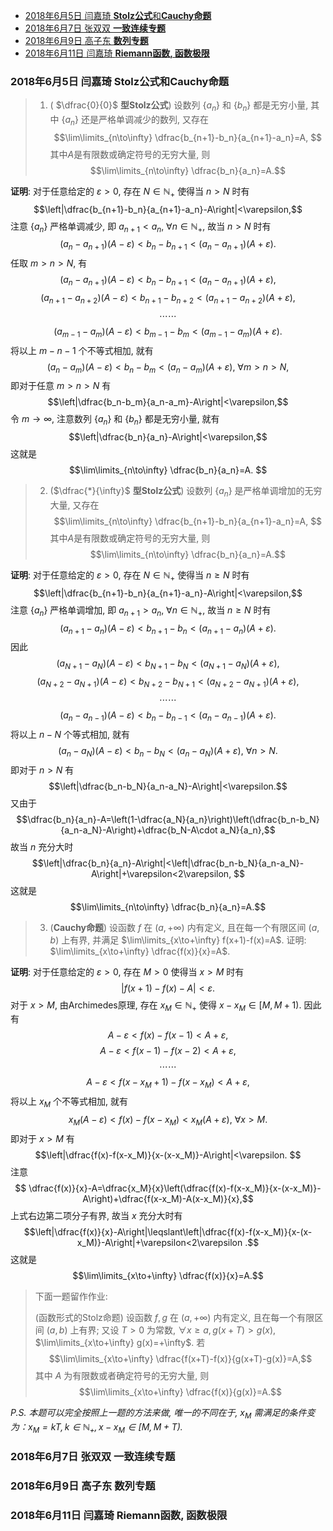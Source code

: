 - [2018年6月5日 闫嘉琦 **Stolz公式**和**Cauchy命题**](#201865--stolzcauchy)
- [2018年6月7日 张双双 **一致连续专题**](#201867)
- [2018年6月9日 高子东 **数列专题**](#201869)
- [2018年6月11日 闫嘉琦 **Riemann函数, 函数极限**](#2018611--riemann)

### 2018年6月5日 闫嘉琦 **Stolz公式**和**Cauchy命题**

>   1. ( $\dfrac{0}{0}$ **型Stolz公式**)  设数列 $\{a_n\}$ 和 $\{b_n\}$ 都是无穷小量, 其中 $\{a_n\}$ 还是严格单调减少的数列, 又存在
>    $$\lim\limits_{n\to\infty} \dfrac{b_{n+1}-b_n}{a_{n+1}-a_n}=A, $$
>    其中$A$是有限数或确定符号的无穷大量, 则
>    $$\lim\limits_{n\to\infty} \dfrac{b_n}{a_n}=A.$$

**证明**: 对于任意给定的 $\varepsilon>0$, 存在 $N\in\mathbb{N}_{+}$ 使得当 $n>N$ 时有 
$$\left|\dfrac{b_{n+1}-b_n}{a_{n+1}-a_n}-A\right|<\varepsilon,$$
注意 $\{a_n\}$ 严格单调减少, 即 $a_{n+1}<a_n, \ \forall n\in\mathbb{N}_{+}$, 故当 $n>N$ 时有
$$(a_n-a_{n+1})(A-\varepsilon)<b_n-b_{n+1}<(a_n-a_{n+1})(A+\varepsilon).$$
任取 $m>n>N$, 有
$$(a_n-a_{n+1})(A-\varepsilon)<b_n-b_{n+1}<(a_n-a_{n+1})(A+\varepsilon),$$
$$(a_{n+1}-a_{n+2})(A-\varepsilon)<b_{n+1}-b_{n+2}<(a_{n+1}-a_{n+2})(A+\varepsilon),$$
$$\cdots \cdots $$
$$(a_{m-1}-a_m)(A-\varepsilon)<b_{m-1}-b_m<(a_{m-1}-a_m)(A+\varepsilon).$$
将以上 $m-n-1$ 个不等式相加, 就有
$$(a_n-a_m)(A-\varepsilon)<b_n-b_m<(a_n-a_m)(A+\varepsilon), \ \forall m>n>N, $$
即对于任意 $m>n>N$ 有
$$\left|\dfrac{b_n-b_m}{a_n-a_m}-A\right|<\varepsilon,$$
令 $m\to\infty$, 注意数列 $\{a_n\}$ 和 $\{b_n\}$ 都是无穷小量, 就有
$$\left|\dfrac{b_n}{a_n}-A\right|<\varepsilon,$$
这就是
$$\lim\limits_{n\to\infty} \dfrac{b_n}{a_n}=A. $$

>   2. ($\dfrac{*}{\infty}$ **型Stolz公式**) 设数列 $\{a_n\}$ 是严格单调增加的无穷大量, 又存在
>   $$\lim\limits_{n\to\infty} \dfrac{b_{n+1}-b_n}{a_{n+1}-a_n}=A, $$
>   其中$A$是有限数或确定符号的无穷大量, 则
>   $$\lim\limits_{n\to\infty} \dfrac{b_n}{a_n}=A.$$

**证明**: 对于任意给定的 $\varepsilon>0$, 存在 $N\in\mathbb{N}_{+}$ 使得当 $n\geqslant N$ 时有 
$$\left|\dfrac{b_{n+1}-b_n}{a_{n+1}-a_n}-A\right|<\varepsilon,$$
注意 $\{a_n\}$ 严格单调增加, 即 $a_{n+1}>a_n, \ \forall n\in\mathbb{N}_{+}$, 故当 $n\geqslant N$ 时有
$$(a_{n+1}-a_n)(A-\varepsilon)<b_{n+1}-b_n<(a_{n+1}-a_n)(A+\varepsilon).$$
因此
$$(a_{N+1}-a_N)(A-\varepsilon)<b_{N+1}-b_N<(a_{N+1}-a_N)(A+\varepsilon),$$
$$(a_{N+2}-a_{N+1})(A-\varepsilon)<b_{N+2}-b_{N+1}<(a_{N+2}-a_{N+1})(A+\varepsilon),$$
$$\cdots\cdots$$
$$(a_n-a_{n-1})(A-\varepsilon)<b_n-b_{n-1}<(a_n-a_{n-1})(A+\varepsilon).$$
将以上 $n-N$ 个等式相加, 就有
$$(a_n-a_N)(A-\varepsilon)<b_n-b_N<(a_n-a_N)(A+\varepsilon), \ \forall n>N.$$
即对于 $n>N$ 有
$$\left|\dfrac{b_n-b_N}{a_n-a_N}-A\right|<\varepsilon.$$
又由于
$$\dfrac{b_n}{a_n}-A=\left(1-\dfrac{a_N}{a_n}\right)\left(\dfrac{b_n-b_N}{a_n-a_N}-A\right)+\dfrac{b_N-A\cdot a_N}{a_n},$$
故当 $n$ 充分大时
$$\left|\dfrac{b_n}{a_n}-A\right|<\left|\dfrac{b_n-b_N}{a_n-a_N}-A\right|+\varepsilon<2\varepsilon, $$
这就是
$$\lim\limits_{n\to\infty} \dfrac{b_n}{a_n}=A.$$

> 3. (**Cauchy命题**) 设函数 $f$ 在 $(a,+∞)$ 内有定义, 且在每一个有限区间 $(a,b)$ 上有界, 并满足 $\lim\limits_{x\to+\infty} f(x+1)-f(x)=A$. 证明: $\lim\limits_{x\to+\infty} \dfrac{f(x)}{x}=A$.

**证明**: 对于任意给定的 $\varepsilon>0$, 存在 $M>0$ 使得当 $x>M$ 时有 
$$ |f(x+1)-f(x)-A|<\varepsilon. $$
对于 $x>M$, 由Archimedes原理, 存在 $x_M\in\mathbb{N}_{+}$ 使得 $x-x_M\in[M,M+1)$. 因此有
$$ A-\varepsilon<f(x)-f(x-1)<A+\varepsilon, $$
$$ A-\varepsilon<f(x-1)-f(x-2)<A+\varepsilon, $$
$$ \cdots \cdots$$
$$ A-\varepsilon<f(x-x_M+1)-f(x-x_M)<A+\varepsilon, $$
将以上 $x_M$ 个不等式相加, 就有
$$ x_M(A-\varepsilon)<f(x)-f(x-x_M)<x_M(A+\varepsilon), \ \forall x>M.$$
即对于 $x>M$ 有
$$\left|\dfrac{f(x)-f(x-x_M)}{x-(x-x_M)}-A\right|<\varepsilon. $$
注意
$$ \dfrac{f(x)}{x}-A=\dfrac{x_M}{x}\left(\dfrac{f(x)-f(x-x_M)}{x-(x-x_M)}-A\right)+\dfrac{f(x-x_M)-A(x-x_M)}{x},$$
上式右边第二项分子有界, 故当 $x$ 充分大时有
$$\left|\dfrac{f(x)}{x}-A\right|\leqslant\left|\dfrac{f(x)-f(x-x_M)}{x-(x-x_M)}-A\right|+\varepsilon<2\varepsilon .$$
这就是
$$\lim\limits_{x\to+\infty} \dfrac{f(x)}{x}=A.$$

>   下面一题留作作业:
> 
>   (函数形式的Stolz命题) 设函数 $f,g$ 在 $(a,+\infty)$ 内有定义, 且在每一个有限区间 $(a,b)$ 上有界; 又设 $T>0$ 为常数, $\forall x\geqslant a, g(x+T)>g(x)$, $\lim\limits_{x\to+\infty} g(x)=+\infty$. 若
>   $$\lim\limits_{x\to+\infty} \dfrac{f(x+T)-f(x)}{g(x+T)-g(x)}=A,$$
>   其中 $A$ 为有限数或者确定符号的无穷大量, 则
>   $$\lim\limits_{x\to+\infty} \dfrac{f(x)}{g(x)}=A.$$

*P.S. 本题可以完全按照上一题的方法来做, 唯一的不同在于, $x_M$ 需满足的条件变为：$x_M=kT, k\in\mathbb{N}_{+}, x-x_M\in[M,M+T)$.*


### 2018年6月7日 张双双 **一致连续专题**

### 2018年6月9日 高子东 **数列专题**

### 2018年6月11日 闫嘉琦 **Riemann函数, 函数极限**